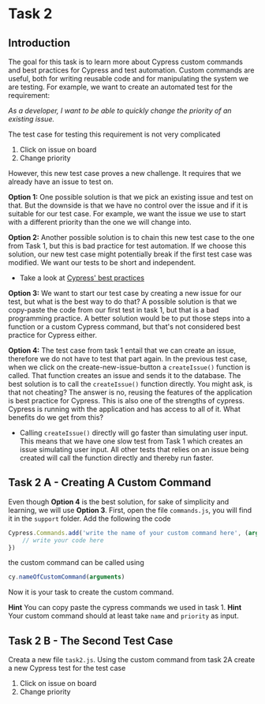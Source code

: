 # Task 2
## Introduction
The goal for this task is to learn more about Cypress custom commands and best practices for Cypress and test automation. Custom commands are useful, both for writing reusable code and for manipulating the system we are testing. For example, we want to create an automated test for the requirement:

*As a developer, I want to be able to quickly change the priority of an existing issue.*

The test case for testing this requirement is not very complicated
1. Click on issue on board
2. Change priority

However, this new test case proves a new challenge. It requires that we already have an issue to test on. 

**Option 1:** One possible solution is that we pick an existing issue and test on that. But the downside is that we have no control over the issue and if it is suitable for our test case. For example, we want the issue we use to start with a different priority than the one we will change into. 

**Option 2:** Another possible solution is to chain this new test case to the one from Task 1, but this is bad practice for test automation. If we choose this solution, our new test case might potentially break if the first test case was modified. We want our tests to be short and independent. 
* Take a look at [Cypress' best practices](https://docs.cypress.io/guides/references/best-practices/#Having-tests-rely-on-the-state-of-previous-tests)

**Option 3:** We want to start our test case by creating a new issue for our test, but what is the best way to do that? A possible solution is that we copy-paste the code from our first test in task 1, but that is a bad programming practice. A better solution would be to put those steps into a function or a custom Cypress command, but that's not considered best practice for Cypress either. 

**Option 4:** The test case from task 1 entail that we can create an issue, therefore we do not have to test that part again. In the previous test case, when we click on the create-new-issue-button a `createIssue()` function is called. That function creates an issue and sends it to the database. The best solution is to call the `createIssue()` function directly. You might ask, is that not cheating? The answer is no, reusing the features of the application is best practice for Cypress. This is also one of the strengths of cypress. Cypress is running with the application and has access to all of it. What benefits do we get from this?
- Calling `createIssue()` directly will go faster than simulating user input. This means that we have one slow test from Task 1 which creates an issue simulating user input. All other tests that relies on an issue being created will call the function directly and thereby run faster.

## Task 2 A - Creating A Custom Command
Even though **Option 4** is the best solution, for sake of simplicity and learning, we will use **Option 3**. First, open the file `commands.js`, you will find it in the `support` folder. Add the following the code
```javascript
Cypress.Commands.add('write the name of your custom command here', (arguments) => {
    // write your code here
})
```
the custom command can be called using 
```javascript
cy.nameOfCustomCommand(arguments)
```
Now it is your task to create the custom command. 

**Hint** You can copy paste the cypress commands we used in task 1. 
**Hint** Your custom command should at least take `name` and `priority` as input. 

## Task 2 B - The Second Test Case

Creata a new file `task2.js`. Using the custom command from task 2A create a new Cypress test for the test case 
1. Click on issue on board
2. Change priority